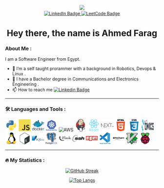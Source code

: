 <div id="header" align="center">
  <img src="https://media2.giphy.com/media/f3iwJFOVOwuy7K6FFw/giphy.gif?cid=790b7611750ea31b50f7a50f799f0c0a0252c02163566e18&rid=giphy.gif&ct=g" width="300"/>

<div id="badges" >
  <a href="https://www.linkedin.com/in/ahmedfarag9/">
    <img src="https://img.shields.io/badge/LinkedIn-blue?style=for-the-badge&logo=linkedin&logoColor=white" alt="LinkedIn Badge"/>
  </a>
  <a href="https://leetcode.com/ahmedfarag9/">
    <img src="https://img.shields.io/badge/dynamic/json?style=for-the-badge&labelColor=black&color=%23ffa116&label=LeetCode&query=solved&url=https%3A%2F%2Fleetcode-badge.vercel.app%2Fapi%2Fusers%2Fahmedfarag9&logo=leetcode&logoColor=yellow" alt="LeetCode Badge"/>
  </a>
</div>

<!-- <img src="https://komarev.com/ghpvc/?username=ahmedfarag9&style=flat-square&color=blue" alt="ProfileViews"/> -->

<h1>
  Hey there, the name is Ahmed Farag
</h1>

</div>

### About Me :

I am a Software Engineer from Egypt.

- 🔭 I’m a self taught prorammer with a background in Robotics, Devops & Linux .
- 🌱 I have a Bachelor degree in Communications and Electronics Engineering .
- 📫 How to reach me [![Linkedin Badge](https://img.shields.io/badge/-ahmedfarag9-blue?style=flat&logo=Linkedin&logoColor=white)](https://www.linkedin.com/in/ahmedfarag9)

---

### 🛠 Languages and Tools :

<div>

<img src="https://raw.githubusercontent.com/devicons/devicon/1119b9f84c0290e0f0b38982099a2bd027a48bf1/icons/python/python-original.svg" title="Python"  alt="Python" width="40" height="40"/>
<img src="https://raw.githubusercontent.com/devicons/devicon/1119b9f84c0290e0f0b38982099a2bd027a48bf1/icons/javascript/javascript-original.svg" title="Javascript"  alt="Javascript" width="40" height="40"/>
<img src="https://raw.githubusercontent.com/devicons/devicon/1119b9f84c0290e0f0b38982099a2bd027a48bf1/icons/docker/docker-original-wordmark.svg" title="Docker" alt="Docker" width="40" height="40"/>
<img src="https://raw.githubusercontent.com/devicons/devicon/1119b9f84c0290e0f0b38982099a2bd027a48bf1/icons/kubernetes/kubernetes-plain-wordmark.svg" title="Kubernetes"  alt="Kubernetes" width="40" height="40"/>
<img src="https://upload.wikimedia.org/wikipedia/commons/9/93/Amazon_Web_Services_Logo.svg" title="AWS"  alt="AWS" width="40" height="40"/>
<img src="https://raw.githubusercontent.com/devicons/devicon/1119b9f84c0290e0f0b38982099a2bd027a48bf1/icons/jenkins/jenkins-original.svg" title="Jenkins"  alt="Jenkins" width="40" height="40"/>
<img src="https://raw.githubusercontent.com/devicons/devicon/1119b9f84c0290e0f0b38982099a2bd027a48bf1/icons/react/react-original-wordmark.svg" title="React"  alt="React" width="40" height="40"/>
<img src="https://raw.githubusercontent.com/devicons/devicon/1119b9f84c0290e0f0b38982099a2bd027a48bf1/icons/nextjs/nextjs-original-wordmark.svg" title="Nextjs"  alt="Nextjs" width="40" height="40"/>
<img src="https://raw.githubusercontent.com/devicons/devicon/1119b9f84c0290e0f0b38982099a2bd027a48bf1/icons/html5/html5-original-wordmark.svg" title="Html5"  alt="Html5" width="40" height="40"/>
<img src="https://raw.githubusercontent.com/devicons/devicon/1119b9f84c0290e0f0b38982099a2bd027a48bf1/icons/css3/css3-original-wordmark.svg" title="Css3"  alt="Css3" width="40" height="40"/>
<img src="https://raw.githubusercontent.com/devicons/devicon/1119b9f84c0290e0f0b38982099a2bd027a48bf1/icons/tailwindcss/tailwindcss-original-wordmark.svg" title="Tailwindcss"  alt="Tailwindcss" width="40" height="40"/>
<img src="https://raw.githubusercontent.com/devicons/devicon/1119b9f84c0290e0f0b38982099a2bd027a48bf1/icons/linux/linux-original.svg" title="Linux"  alt="Linux" width="40" height="40"/>
<img src="https://raw.githubusercontent.com/devicons/devicon/1119b9f84c0290e0f0b38982099a2bd027a48bf1/icons/bash/bash-original.svg" title="Bash"  alt="Bash" width="40" height="40"/>
<img src="https://raw.githubusercontent.com/devicons/devicon/1119b9f84c0290e0f0b38982099a2bd027a48bf1/icons/sqlite/sqlite-original-wordmark.svg" title="Sqlite"  alt="Sqlite" width="40" height="40"/>
<img src="https://raw.githubusercontent.com/devicons/devicon/1119b9f84c0290e0f0b38982099a2bd027a48bf1/icons/postgresql/postgresql-original-wordmark.svg" title="Postgresql"  alt="Postgresql" width="40" height="40"/>
<img src="https://raw.githubusercontent.com/devicons/devicon/1119b9f84c0290e0f0b38982099a2bd027a48bf1/icons/flask/flask-original-wordmark.svg" title="Flask"  alt="Flask" width="40" height="40"/>
<img src="https://raw.githubusercontent.com/devicons/devicon/1119b9f84c0290e0f0b38982099a2bd027a48bf1/icons/ssh/ssh-original-wordmark.svg" title="SSH"  alt="SSH" width="40" height="40"/>
<img src="https://raw.githubusercontent.com/devicons/devicon/1119b9f84c0290e0f0b38982099a2bd027a48bf1/icons/npm/npm-original-wordmark.svg" title="Npm"  alt="Npm" width="40" height="40"/>
<img src="https://raw.githubusercontent.com/devicons/devicon/1119b9f84c0290e0f0b38982099a2bd027a48bf1/icons/vscode/vscode-original-wordmark.svg" title="Vscode"  alt="Vscode" width="40" height="40"/>
<img src="https://raw.githubusercontent.com/devicons/devicon/1119b9f84c0290e0f0b38982099a2bd027a48bf1/icons/pycharm/pycharm-original-wordmark.svg" title="Pycharm"  alt="Pycharm" width="40" height="40"/>
<img src="https://raw.githubusercontent.com/devicons/devicon/1119b9f84c0290e0f0b38982099a2bd027a48bf1/icons/vim/vim-original.svg" title="Vim"  alt="Vim" width="40" height="40"/>
<img src="https://raw.githubusercontent.com/devicons/devicon/1119b9f84c0290e0f0b38982099a2bd027a48bf1/icons/raspberrypi/raspberrypi-original.svg" title="Raspberrypi"  alt="Raspberrypi" width="40" height="40"/>

</div>

---

### 🔥 My Statistics :

<div align="center">

[![GitHub Streak](http://github-readme-streak-stats.herokuapp.com?user=ahmedfarag9&theme=dark&background=000000)](https://git.io/streak-stats)

[![Top Langs](https://github-readme-stats.vercel.app/api/top-langs/?username=ahmedfarag9&layout=compact&theme=vision-friendly-dark)](https://github.com/ahmedfarag9/github-readme-stats)

<!--

### ✍️ Blog Posts :

- [How to Create REST APIs with Java and Spring Boot](https://www.twilio.com/blog/create-rest-apis-java-spring-boot)
- [How to Implement Memoization in React to Improve Performance](https://www.sitepoint.com/implement-memoization-in-react-to-improve-performance/)
- [How to Create an Impressive GitHub Profile README](https://www.sitepoint.com/github-profile-readme/) -->

</div>

